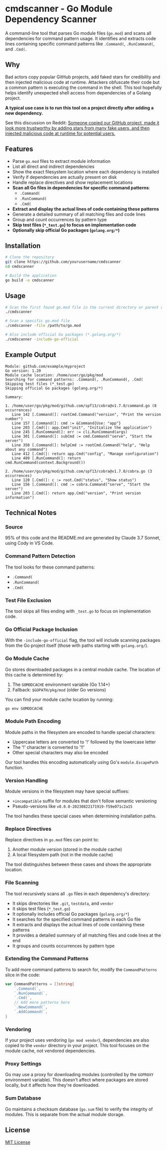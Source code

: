 # cmdscanner - Go Module Dependency Scanner

A command-line tool that parses Go module files (`go.mod`) and scans all dependencies for command pattern usage. It identifies and extracts code lines containing specific command patterns like `.Command(`, `.RunCommand(`, and `.Cmd(`.

## Why

Bad actors copy popular GitHub projects, add faked stars for credibility and then injected malicious code at runtime. Attackers obfuscate their code but a common pattern is executing the command in the shell. This tool hopefully helps identify unexpected shell access from dependencies of a Golang project.

**A typical use case is to run this tool on a project directly after adding a new dependency.**

See this discussion on Reddit: [Someone copied our GitHub project, made it look more trustworthy by adding stars from many fake users, and then injected malicious code at runtime for potential users.](https://old.reddit.com/r/golang/comments/1jbzuot/someone_copied_our_github_project_made_it_look/)

## Features

- Parse `go.mod` files to extract module information
- List all direct and indirect dependencies
- Show the exact filesystem location where each dependency is installed
- Verify if dependencies are actually present on disk
- Handle replace directives and show replacement locations
- **Scan all Go files in dependencies for specific command patterns**:
  - `.Command(`
  - `.RunCommand(`
  - `.Cmd(`
- **Extract and display the actual lines of code containing these patterns**
- Generate a detailed summary of all matching files and code lines
- Group and count occurrences by pattern type
- **Skip test files (`*_test.go`) to focus on implementation code**
- **Optionally skip official Go packages (`golang.org/*`)**

## Installation

```bash
# Clone the repository
git clone https://github.com/yourusername/cmdscanner
cd cmdscanner

# Build the application
go build -o cmdscanner
```

## Usage

```bash
# Scan the first found go.mod file in the current directory or parent directories
./cmdscanner

# Scan a specific go.mod file
./cmdscanner -file /path/to/go.mod

# Also include official Go packages (*.golang.org/*)
./cmdscanner -include-go-official
```

## Example Output

```
Module: github.com/example/myproject
Go version: 1.20
Module cache location: /home/user/go/pkg/mod
Searching for command patterns: .Command(, .RunCommand(, .Cmd(
Skipping test files (*_test.go)
Skipping official Go packages (golang.org/*)

Summary:

1. /home/user/go/pkg/mod/github.com/spf13/cobra@v1.7.0/command.go (8 occurrences)
   Line 142 [.Command(]: rootCmd.Command("version", "Print the version number")
   Line 157 [.Command(]: cmd := &Command{Use: "app"}
   Line 203 [.Cmd(]: app.Cmd("init", "Initialize the application")
   Line 245 [.RunCommand(]: err := cli.RunCommand(args)
   Line 301 [.Command(]: subCmd := cmd.Command("serve", "Start the server")
   Line 350 [.Command(]: helpCmd := rootCmd.Command("help", "Help about any command")
   Line 412 [.Cmd(]: return app.Cmd("config", "Manage configuration")
   Line 489 [.RunCommand(]: return cmd.RunCommand(context.Background())

2. /home/user/go/pkg/mod/github.com/spf13/cobra@v1.7.0/cobra.go (3 occurrences)
   Line 120 [.Cmd(]: c := root.Cmd("status", "Show status")
   Line 156 [.Command(]: cmd := cobra.Command("serve", "Start the server")
   Line 203 [.Cmd(]: return app.Cmd("version", "Print version information")
```

## Technical Notes

### Source

95% of this code and the README.md are generated by Claude 3.7 Sonnet, using Cody in VS Code.

### Command Pattern Detection

The tool looks for these command patterns:
- `.Command(`
- `.RunCommand(`
- `.Cmd(`

### Test File Exclusion

The tool skips all files ending with `_test.go` to focus on implementation code. 

### Go Official Package Inclusion

With the `-include-go-official` flag, the tool will include scanning packages from the Go project itself (those with paths starting with `golang.org/`).

### Go Module Cache

Go stores downloaded packages in a central module cache. The location of this cache is determined by:

1. The `GOMODCACHE` environment variable (Go 1.14+)
2. Fallback: `$GOPATH/pkg/mod` (older Go versions)

You can find your module cache location by running:

```bash
go env GOMODCACHE
```

### Module Path Encoding

Module paths in the filesystem are encoded to handle special characters:

- Uppercase letters are converted to '!' followed by the lowercase letter
- The '!' character is converted to '!!'
- Other special characters may also be encoded

Our tool handles this encoding automatically using Go's `module.EscapePath` function.

### Version Handling

Module versions in the filesystem may have special suffixes:

- `+incompatible` suffix for modules that don't follow semantic versioning
- Pseudo-versions like `v0.0.0-20230822171919-f59e071c2a15`

The tool handles these special cases when determining installation paths.

### Replace Directives

Replace directives in `go.mod` files can point to:

1. Another module version (stored in the module cache)
2. A local filesystem path (not in the module cache)

The tool distinguishes between these cases and shows the appropriate location.

### File Scanning

The tool recursively scans all `.go` files in each dependency's directory:

- It skips directories like `.git`, `testdata`, and `vendor`
- It skips test files (`*_test.go`)
- It optionally includes official Go packages (`golang.org/*`)
- It searches for the specified command patterns in each Go file
- It extracts and displays the actual lines of code containing these patterns
- It provides a detailed summary of all matching files and code lines at the end
- It groups and counts occurrences by pattern type

### Extending the Command Patterns

To add more command patterns to search for, modify the `CommandPatterns` slice in the code:

```go
var CommandPatterns = []string{
    `.Command(`,
    `.RunCommand(`,
    `.Cmd(`,
    // Add more patterns here
    `.NewCommand(`,
    `.AddCommand(`,
}
```

### Vendoring

If your project uses vendoring (`go mod vendor`), dependencies are also copied to the `vendor` directory in your project. This tool focuses on the module cache, not vendored dependencies.

### Proxy Settings

Go may use a proxy for downloading modules (controlled by the `GOPROXY` environment variable). This doesn't affect where packages are stored locally, but it affects how they're downloaded.

### Sum Database

Go maintains a checksum database (`go.sum` file) to verify the integrity of modules. This is separate from the actual module storage.

## License

[MIT License](LICENSE)

